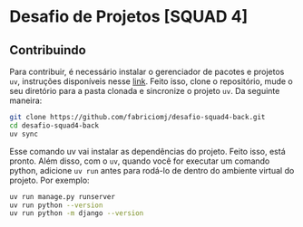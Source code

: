 # Desafio de Projetos [SQUAD 4]

## Contribuindo

Para contribuir, é necessário instalar o gerenciador de pacotes e projetos `uv`, instruções disponíveis nesse [link](https://docs.astral.sh/uv/#installation).
Feito isso, clone o repositório, mude o seu diretório para a pasta clonada e sincronize o projeto `uv`. Da seguinte maneira:

```bash
git clone https://github.com/fabriciomj/desafio-squad4-back.git
cd desafio-squad4-back
uv sync
```

Esse comando uv vai instalar as dependências do projeto. Feito isso, está pronto. Além disso, com o `uv`, quando você for executar um comando python, adicione `uv run` antes para rodá-lo de dentro do ambiente virtual do projeto. Por exemplo:

```bash
uv run manage.py runserver
uv run python --version
uv run python -m django --version
```
